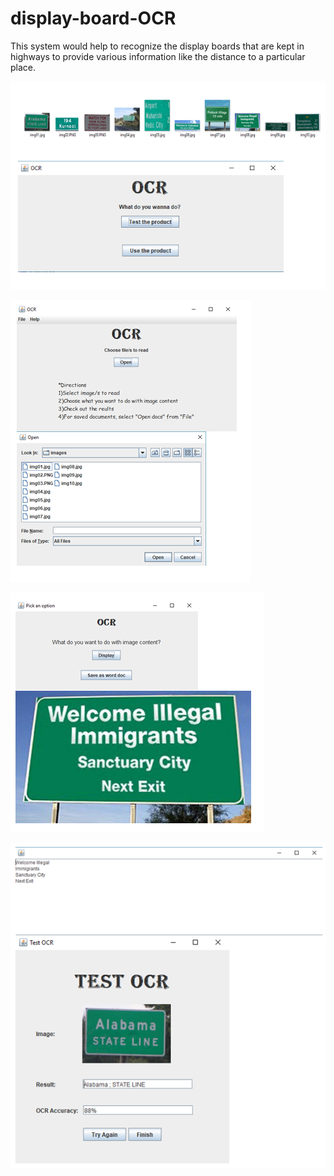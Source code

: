 # display-board-OCR
This system would help to recognize the display boards that are kept in highways  to provide various information like the distance to a particular place.

![sc1](sc/sc1.PNG)

![sc2](sc/sc2.PNG)

![sc3](sc/sc3.PNG)

![sc4](sc/sc4.PNG)
